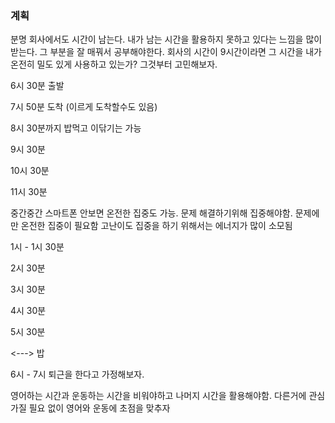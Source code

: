 ### 계획
분명 회사에서도 시간이 남는다. 내가 남는 시간을 활용하지 못하고 있다는 느낌을
많이 받는다. 그 부분을 잘 매꿔서 공부해야한다. 회사의 시간이 9시간이라면 그
시간을 내가 온전히 밀도 있게 사용하고 있는가? 그것부터 고민해보자.


6시 30분 출발

7시 50분 도착 (이르게 도착할수도 있음)

8시 30분까지 밥먹고 이닦기는 가능

9시 30분

10시 30분

11시 30분

중간중간 스마트폰 안보면 온전한 집중도 가능.
문제 해결하기위해 집중해야함. 문제에만 온전한 집중이 필요함
고난이도 집중을 하기 위해서는 에너지가 많이 소모됨

1시 - 1시 30분

2시 30분

3시 30분

4시 30분

5시 30분

<---> 밥

6시 - 7시 퇴근을 한다고 가정해보자.

영어하는 시간과 운동하는 시간을 비워야하고 나머지 시간을 활용해야함.
다른거에 관심 가질 필요 없이 영어와 운동에 초점을 맞추자



